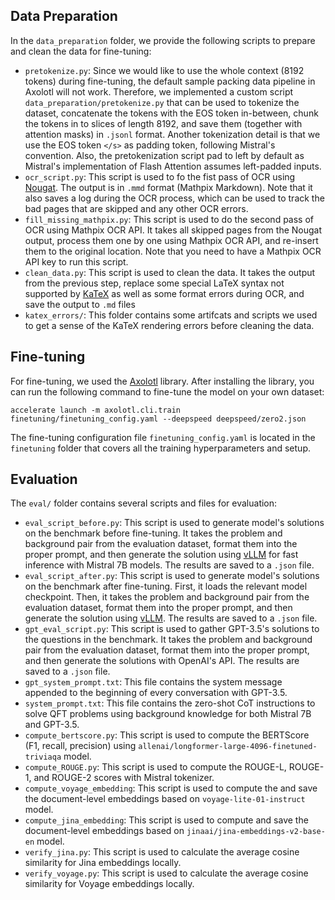 ## Data Preparation
In the `data_preparation` folder, we provide the following scripts to prepare and clean the data for fine-tuning:
- `pretokenize.py`: Since we would like to use the whole context (8192 tokens) during fine-tuning, the default sample packing data pipeline in Axolotl will not work. Therefore, we implemented a custom script `data_preparation/pretokenize.py` that can be used to tokenize the dataset, concatenate the tokens with the EOS token in-between, chunk the tokens in to slices of length 8192, and save them (together with attention masks) in `.jsonl` format. Another tokenization detail is that we use the EOS token `</s>` as padding token, following Mistral's convention. Also, the pretokenization script pad to left by default as Mistral's implementation of Flash Attention assumes left-padded inputs.
- `ocr_script.py`: This script is used to fo the fist pass of OCR using [Nougat](https://github.com/facebookresearch/nougat). The output is in `.mmd` format (Mathpix Markdown). Note that it also saves a log during the OCR process, which can be used to track the bad pages that are skipped and any other OCR errors.
- `fill_missing_mathpix.py`: This script is used to do the second pass of OCR using Mathpix OCR API. It takes all skipped pages from the Nougat output, process them one by one using Mathpix OCR API, and re-insert them to the original location. Note that you need to have a Mathpix OCR API key to run this script.
- `clean_data.py`: This script is used to clean the data. It takes the output from the previous step, replace some special LaTeX syntax not supported by [KaTeX](https://github.com/KaTeX/KaTeX) as well as some format errors during OCR, and save the output to `.md` files
- `katex_errors/`: This folder contains some artifcats and scripts we used to get a sense of the KaTeX rendering errors before cleaning the data.

## Fine-tuning
For fine-tuning, we used the [Axolotl](https://github.com/OpenAccess-AI-Collective/axolotl) library. After installing the library, you can run the following command to fine-tune the model on your own dataset:
```
accelerate launch -m axolotl.cli.train finetuning/finetuning_config.yaml --deepspeed deepspeed/zero2.json
```
The fine-tuning configuration file `finetuning_config.yaml` is located in the `finetuning` folder that covers all the training hyperparameters and setup.

## Evaluation
The `eval/` folder contains several scripts and files for evaluation:
- `eval_script_before.py`: This script is used to generate model's solutions on the benchmark before fine-tuning. It takes the problem and background pair from the evaluation dataset, format them into the proper prompt, and then generate the solution using [vLLM](https://github.com/vllm-project/vllm) for fast inference with Mistral 7B models. The results are saved to a `.json` file.
- `eval_script_after.py`: This script is used to generate model's solutions on the benchmark after fine-tuning. First, it loads the relevant model checkpoint. Then, it takes the problem and background pair from the evaluation dataset, format them into the proper prompt, and then generate the solution using [vLLM](https://github.com/vllm-project/vllm). The results are saved to a `.json` file.
- `gpt_eval_script.py`: This script is used to gather GPT-3.5's solutions to the questions in the benchmark. It takes the problem and background pair from the evaluation dataset, format them into the proper prompt, and then generate the solutions with OpenAI's API. The results are saved to a `.json` file.
- `gpt_system_prompt.txt`: This file contains the system message appended to the beginning of every conversation with GPT-3.5.
- `system_prompt.txt`: This file contains the zero-shot CoT instructions to solve QFT problems using background knowledge for both Mistral 7B and GPT-3.5.
- `compute_bertscore.py`: This script is used to compute the BERTScore (F1, recall, precision) using `allenai/longformer-large-4096-finetuned-triviaqa` model.
- `compute_ROUGE.py`: This script is used to compute the ROUGE-L, ROUGE-1, and ROUGE-2 scores with Mistral tokenizer.
- `compute_voyage_embedding`: This script is used to compute the and save the document-level embeddings based on `voyage-lite-01-instruct` model.
- `compute_jina_embedding`: This script is used to compute and save the document-level embeddings based on `jinaai/jina-embeddings-v2-base-en` model.
- `verify_jina.py`: This script is used to calculate the average cosine similarity for Jina embeddings locally.
- `verify_voyage.py`: This script is used to calculate the average cosine similarity for Voyage embeddings locally.


